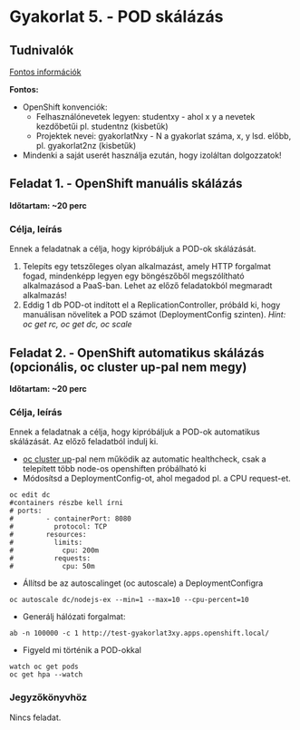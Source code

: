# Gyakorlat 5. - POD skálázás

## Tudnivalók
[Fontos információk](Tudnivalok.md)

**Fontos:**
- OpenShift konvenciók:
  - Felhasználónevetek legyen: studentxy - ahol x y a nevetek kezdőbetűi pl. studentnz (kisbetűk)
  - Projektek nevei: gyakorlatNxy - N a gyakorlat száma, x, y lsd. előbb, pl. gyakorlat2nz (kisbetűk)
- Mindenki a saját userét használja ezután, hogy izoláltan dolgozzatok!


## Feladat 1. - OpenShift manuális skálázás
**Időtartam: ~20 perc**

### Célja, leírás
Ennek a feladatnak a célja, hogy kipróbáljuk a POD-ok skálázását.

1. Telepíts egy tetszőleges olyan alkalmazást, amely HTTP forgalmat fogad, mindenképp legyen egy böngészőből megszólítható alkalmazásod a PaaS-ban. Lehet az előző feladatokból megmaradt alkalmazás!
2. Eddig 1 db POD-ot indított el a ReplicationController, próbáld ki, hogy manuálisan növelitek a POD számot (DeploymentConfig szinten).
_Hint: oc get rc, oc get dc, oc scale_

## Feladat 2. - OpenShift automatikus skálázás (opcionális, oc cluster up-pal nem megy)
**Időtartam: ~20 perc**

### Célja, leírás
Ennek a feladatnak a célja, hogy kipróbáljuk a POD-ok automatikus skálázását. Az előző feladatból indulj ki.
- [oc cluster up](https://bugzilla.redhat.com/show_bug.cgi?id=1558689)-pal nem működik az automatic healthcheck, csak a telepített több node-os openshiften próbálható ki
- Módosítsd a DeploymentConfig-ot, ahol megadod pl. a CPU request-et.
```shell
oc edit dc
#containers részbe kell írni
# ports:
#        - containerPort: 8080
#          protocol: TCP
#        resources:
#          limits:
#            cpu: 200m
#          requests:
#            cpu: 50m
```
- Állítsd be az autoscalinget (oc autoscale) a DeploymentConfigra
```shell
oc autoscale dc/nodejs-ex --min=1 --max=10 --cpu-percent=10
```
- Generálj hálózati forgalmat:
```shell
ab -n 100000 -c 1 http://test-gyakorlat3xy.apps.openshift.local/
```
- Figyeld mi történik a POD-okkal
```shell
watch oc get pods
oc get hpa --watch
```

### Jegyzőkönyvhöz
Nincs feladat.
